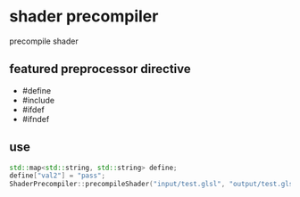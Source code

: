 # shader precompiler

 precompile shader

## featured preprocessor directive

- #define
- #include
- #ifdef
- #ifndef

## use

```cpp
std::map<std::string, std::string> define;
define["val2"] = "pass";
ShaderPrecompiler::precompileShader("input/test.glsl", "output/test.glsl", &define)
```
